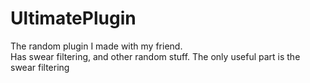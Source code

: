 # UltimatePlugin
The random plugin I made with my friend.
<br />
Has swear filtering, and other random stuff. The only useful part is the swear filtering

